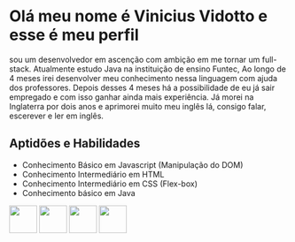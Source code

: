 <html>
    <h1>Olá meu nome é Vinicius Vidotto e esse é meu perfil</h1>
    <p>
         sou um desenvolvedor em ascenção com ambição em me tornar um full-stack.
        Atualmente estudo Java na instituição de ensino Funtec, Ao longo de 4 meses irei desenvolver meu conhecimento
        nessa linguagem com ajuda dos professores.
        Depois desses 4 meses há a possibilidade de eu já sair empregado e com isso ganhar ainda mais experiência.
        Já morei na Inglaterra por dois anos e aprimorei muito meu inglês lá, consigo falar, escerever e ler em inglês.
    </p>
    <h2>Aptidões e Habilidades</h2>
    <ul>
        <li>Conhecimento Básico em Javascript (Manipulação do DOM)</li>
        <li>Conhecimento Intermediário em HTML</li>
        <li>Conhecimento Intermediário em CSS (Flex-box)</li>
        <li>Conhecimento básico em Java</li>
    </ul>

   <div>
      <img src="https://cdn.jsdelivr.net/gh/devicons/devicon/icons/html5/html5-original.svg" width="50" height="50"/>
      <img src="https://cdn.jsdelivr.net/gh/devicons/devicon/icons/css3/css3-original.svg" width="50" height="50"/>
      <img src="https://cdn.jsdelivr.net/gh/devicons/devicon/icons/javascript/javascript-original.svg" width="50" height="50"/>
      <img src="https://cdn.jsdelivr.net/gh/devicons/devicon/icons/git/git-original.svg" width="50" height="50"/>
   </div>
<html\>
